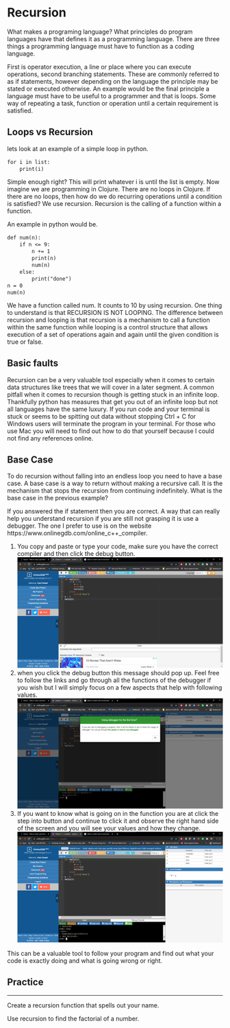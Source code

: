 <h1>Recursion</h1>
<p>What makes a programing language? What principles do program languages have that defines it as a programming language. There are three things a programming language must have to function as a coding language. </p>
<p>First is operator execution, a line or place where you can execute operations, second branching statements. These are commonly referred to as if statements, however depending on the language the principle may be stated or executed otherwise. An example would be the final principle a language must have to be useful to a programmer and that is loops. Some way of repeating a task, function or operation until a certain requirement is satisfied. </p>
<h2>Loops vs Recursion</h2>
lets look at an example of a simple loop in python.

    for i in list:
        print(i)
<p>Simple enough right? This will print whatever i is until the list is empty. Now imagine we are programming in Clojure. There are no loops in Clojure. If there are no loops, then how do we do recurring operations until a condition is satisfied? We use recursion. Recursion is the calling of a function within a function. </p>
An example in python would be.

    def num(n):
        if n <= 9:
            n += 1
            print(n)
            num(n)
        else:
            print("done")
    n = 0
    num(n)

<p>We have a function called num. It counts to 10 by using recursion. One thing to understand is that RECURSION IS NOT LOOPING. The difference between recursion and looping is that recursion is a mechanism to call a function within the same function while looping is a control structure that allows execution of a set of operations again and again until the given condition is true or false. </p>
<h2>Basic faults</h2>
<p>Recursion can be a very valuable tool especially when it comes to certain data structures like trees that we will cover in a later segment. A common pitfall when it comes to recursion though is getting stuck in an infinite loop. Thankfully python has measures that get you out of an infinite loop but not all languages have the same luxury. If you run code and your terminal is stuck or seems to be spitting out data without stopping Ctrl + C for Windows users will terminate the program in your terminal. For those who use Mac you will need to find out how to do that yourself because I could not find any references online. </p>
<h2>Base Case</h2>
<p>To do recursion without falling into an endless loop you need to have a base case. A base case is a way to return without making a recursive call. It is the mechanism that stops the recursion from continuing indefinitely. What is the base case in the previous example? </p>
<p>If you answered the if statement then you are correct. A way that can really help you understand recursion if you are still not grasping it is use a debugger. The one I prefer to use is on the website https://www.onlinegdb.com/online_c++_compiler.</p>
<ol>
 <li>You copy and paste or type your code, make sure you have the correct compiler and then click the debug button. <img src="gdb1.png"></li>
 <li> when you click the debug button this message should pop up. Feel free to follow the links and go through all the functions of the debugger if you wish but I will simply focus on a few aspects that help with following values. <img src="gdb2.png"></li> 
 <li>If you want to know what is going on in the function you are at click the step into button and continue to click it and observe the right hand side of the screen and you will see your values and how they change. <img src="gdb3.png"></li>
</ol>
<p>This can be a valuable tool to follow your program and find out what your code is exactly doing and what is going wrong or right. </p>
<h2>Practice</h2>
<hr>
<p>Create a recursion function that spells out your name. </p>
<p>Use recursion to find the factorial of a number.</p>

